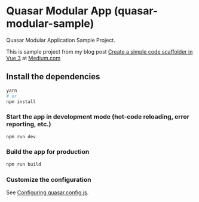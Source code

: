 # Quasar Modular App (quasar-modular-sample)

Quasar Modular Application Sample Project.

This is sample project from my blog post [Create a simple code scaffolder in Vue 3]() at [Medium.com](https://medium.com/)

## Install the dependencies
```bash
yarn
# or
npm install
```

### Start the app in development mode (hot-code reloading, error reporting, etc.)
```bash
npm run dev
```


### Build the app for production
```bash
npm run build
```

### Customize the configuration
See [Configuring quasar.config.js](https://v2.quasar.dev/quasar-cli-vite/quasar-config-js).
